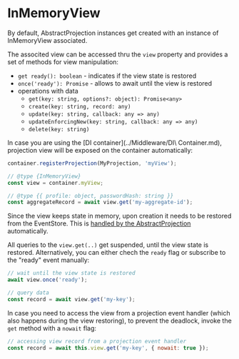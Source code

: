 InMemoryView
============

By default, AbstractProjection instances get created with an instance of InMemoryView associated. 

The associted view can be accessed thru the `view` property and provides a set of methods for view manipulation: 

* `get ready(): boolean` - indicates if the view state is restored
* `once('ready'): Promise` - allows to await until the view is restored
* operations with data
  * `get(key: string, options?: object): Promise<any>`
  * `create(key: string, record: any)`
  * `update(key: string, callback: any => any)`
  * `updateEnforcingNew(key: string, callback: any => any)`
  * `delete(key: string)`


In case you are using the [DI container](../Middleware/DI\ Container.md), projection view will be exposed on the container automatically:

```js
container.registerProjection(MyProjection, 'myView'); 

// @type {InMemoryView}
const view = container.myView; 

// @type {{ profile: object, passwordHash: string }}
const aggregateRecord = await view.get('my-aggregate-id');
```

Since the view keeps state in memory, upon creation it needs to be restored from the EventStore.
This is [handled by the AbstractProjection](./README.md) automatically.

All queries to the `view.get(..)` get suspended, until the view state is restored. Alternatively, you can either chech the `ready` flag or subscribe to the "ready" event manually:

```js
// wait until the view state is restored
await view.once('ready');

// query data
const record = await view.get('my-key');
```

In case you need to access the view from a projection event handler (which also happens during the view restoring), to prevent the deadlock, invoke the `get` method with a `nowait` flag:

```js
// accessing view record from a projection event handler
const record = await this.view.get('my-key', { nowait: true });
```
